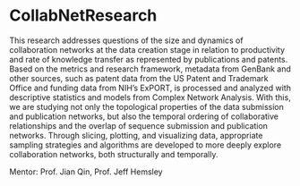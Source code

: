 # CollabNetResearch
This research addresses questions of the size and dynamics of collaboration networks at the data creation stage in relation to productivity and rate of knowledge transfer as represented by publications and patents. Based on the metrics and research framework, metadata from GenBank and other sources, such as patent data from the US Patent and Trademark Office and funding data from NIH’s ExPORT, is processed and analyzed with descriptive statistics and models from Complex Network Analysis.  With this, we are studying not only the topological properties of the data submission and publication networks, but also the temporal ordering of collaborative relationships and the overlap of sequence submission and publication networks. Through slicing, plotting, and visualizing data, appropriate sampling strategies and algorithms are developed to more deeply explore collaboration networks, both structurally and temporally.

Mentor: Prof. Jian Qin, Prof. Jeff Hemsley
